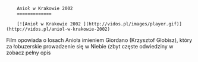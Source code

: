 
        Anioł w Krakowie 2002 
        =============
        
        [![Anioł w Krakowie 2002 ](http://vidos.pl/images/player.gif)](http://vidos.pl/aniol-w-krakowie-2002)
        
        
 Film opowiada o losach Anioła imieniem Giordano (Krzysztof Globisz), który za łobuzerskie prowadzenie się w Niebie (zbyt częste odwiedziny w zobacz pełny opis
    